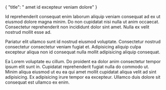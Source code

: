 {
  "title": " amet id excepteur veniam dolore"
}

Id reprehenderit consequat enim laborum aliquip veniam consequat ad ex ut eiusmod dolore magna minim. Do non cupidatat nisi nulla ut anim occaecat. Consectetur reprehenderit non incididunt dolor sint amet. Nulla ex velit nostrud mollit esse ad.

Pariatur elit ullamco sunt id nostrud eiusmod voluptate. Consectetur nostrud consectetur consectetur veniam fugiat et. Adipisicing aliquip culpa excepteur aliqua non id consequat nulla mollit adipisicing aliquip consequat.

Ea Lorem voluptate eu cillum. Do proident ea dolor anim consectetur tempor ipsum elit sunt in. Cupidatat reprehenderit fugiat nulla do commodo ut. Minim aliqua eiusmod ut eu ea qui amet mollit cupidatat aliqua velit ad sint adipisicing. Ex adipisicing irure tempor ea excepteur. Ullamco duis dolore sit consequat est ullamco ex enim.